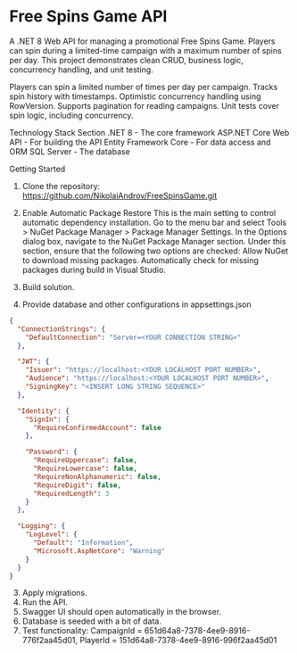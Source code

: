 # Free Spins Game API
A .NET 8 Web API for managing a promotional Free Spins Game. Players can spin during a limited-time campaign with a maximum number of spins per day. This project demonstrates clean CRUD, business logic, concurrency handling, and unit testing.

Players can spin a limited number of times per day per campaign.
Tracks spin history with timestamps.
Optimistic concurrency handling using RowVersion.
Supports pagination for reading campaigns.
Unit tests cover spin logic, including concurrency.

Technology Stack Section
.NET 8 - The core framework
ASP.NET Core Web API - For building the API
Entity Framework Core - For data access and ORM
SQL Server - The database

Getting Started

1. Clone the repository: https://github.com/NikolaiAndrov/FreeSpinsGame.git
2. Enable Automatic Package Restore
This is the main setting to control automatic dependency installation.
Go to the menu bar and select Tools > NuGet Package Manager > Package Manager Settings.
In the Options dialog box, navigate to the NuGet Package Manager section.
Under this section, ensure that the following two options are checked:
Allow NuGet to download missing packages.
Automatically check for missing packages during build in Visual Studio.
3. Build solution.

4. Provide database and other configurations in appsettings.json

```json
{
  "ConnectionStrings": {
    "DefaultConnection": "Server=<YOUR CONNECTION STRING>"
  },

  "JWT": {
    "Issuer": "https://localhost:<YOUR LOCALHOST PORT NUMBER>",
    "Audience": "https://localhost:<YOUR LOCALHOST PORT NUMBER>",
    "SigningKey": "<INSERT LONG STRING SEQUENCE>"
  },

  "Identity": {
    "SignIn": {
      "RequireConfirmedAccount": false
    },

    "Password": {
      "RequireUppercase": false,
      "RequireLowercase": false,
      "RequireNonAlphanumeric": false,
      "RequireDigit": false,
      "RequiredLength": 3
    }
  },

  "Logging": {
    "LogLevel": {
      "Default": "Information",
      "Microsoft.AspNetCore": "Warning"
    }
  }
}
```

3. Apply migrations.
4. Run the API.
5. Swagger UI should open automatically in the browser.
6. Database is seeded with a bit of data.
7. Test functionality:  CampaignId = 651d64a8-7378-4ee9-8916-776f2aa45d01, PlayerId = 151d64a8-7378-4ee9-8916-996f2aa45d01
